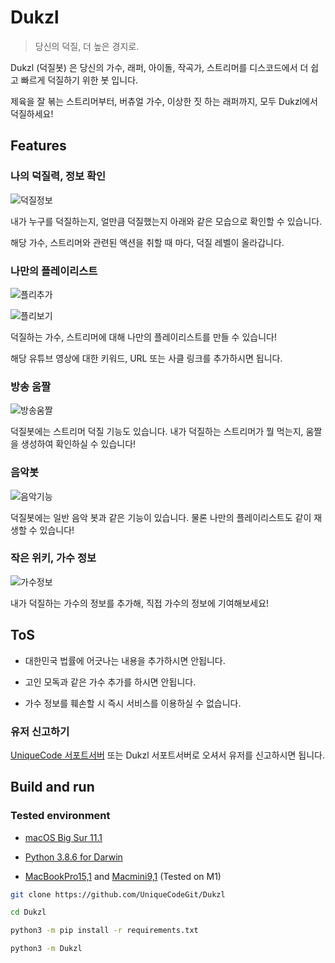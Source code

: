 # Dukzl

> 당신의 덕질, 더 높은 경지로.

Dukzl (덕질봇) 은 당신의 가수, 래퍼, 아이돌, 작곡가, 스트리머를 디스코드에서 더 쉽고 빠르게 덕질하기 위한 봇 입니다.

제육을 잘 볶는 스트리머부터, 버츄얼 가수, 이상한 짓 하는 래퍼까지, 모두 Dukzl에서 덕질하세요!

## Features

### 나의 덕질력, 정보 확인

![덕질정보](https://media.discordapp.net/attachments/791683880301756438/792082824466792508/2020-12-26_2.34.08.png)

내가 누구를 덕질하는지, 얼만큼 덕질했는지 아래와 같은 모습으로 확인할 수 있습니다.

해당 가수, 스트리머와 관련된 액션을 취할 때 마다, 덕질 레벨이 올라갑니다.

### 나만의 플레이리스트

![플리추가](https://media.discordapp.net/attachments/791683880301756438/792090952591736852/image0.png)

![플리보기](https://media.discordapp.net/attachments/791683880301756438/792090952855453736/image1.png)

덕질하는 가수, 스트리머에 대해 나만의 플레이리스트를 만들 수 있습니다!

해당 유튜브 영상에 대한 키워드, URL 또는 사클 링크를 추가하시면 됩니다.

### 방송 움짤

![방송움짤](https://media.discordapp.net/attachments/785166283209048096/813129018718683136/2021-02-22_4.24.13.png)

덕질봇에는 스트리머 덕질 기능도 있습니다. 내가 덕질하는 스트리머가 뭘 먹는지, 움짤을 생성하여 확인하실 수 있습니다!

### 음악봇

![음악기능](https://media.discordapp.net/attachments/791683880301756438/792374336677740604/Screen_Shot_2020-12-26_at_9.52.15_PM.png)

덕질봇에는 일반 음악 봇과 같은 기능이 있습니다. 물론 나만의 플레이리스트도 같이 재생할 수 있습니다!

### 작은 위키, 가수 정보

![가수정보](https://media.discordapp.net/attachments/785166283209048096/813130422996566036/2021-02-22_4.29.01.png)

내가 덕질하는 가수의 정보를 추가해, 직접 가수의 정보에 기여해보세요!

## ToS

* 대한민국 법률에 어긋나는 내용을 추가하시면 안됩니다. 

* 고인 모독과 같은 가수 추가를 하시면 안됩니다.

* 가수 정보를 훼손할 시 즉시 서비스를 이용하실 수 없습니다.

### 유저 신고하기

[UniqueCode 서포트서버](https://discord.gg/ARCdUzC) 또는 Dukzl 서포트서버로 오셔서 유저를 신고하시면 됩니다.

## Build and run

### Tested environment

* [macOS Big Sur 11.1](https://www.apple.com/macos/big-sur/)

* [Python 3.8.6 for Darwin](https://www.python.org/downloads/release/python-386/)

* [MacBookPro15,1](https://support.apple.com/kb/SP776) and [Macmini9,1](https://www.apple.com/mac-mini/) (Tested on M1)

```bash
git clone https://github.com/UniqueCodeGit/Dukzl

cd Dukzl

python3 -m pip install -r requirements.txt

python3 -m Dukzl
```
